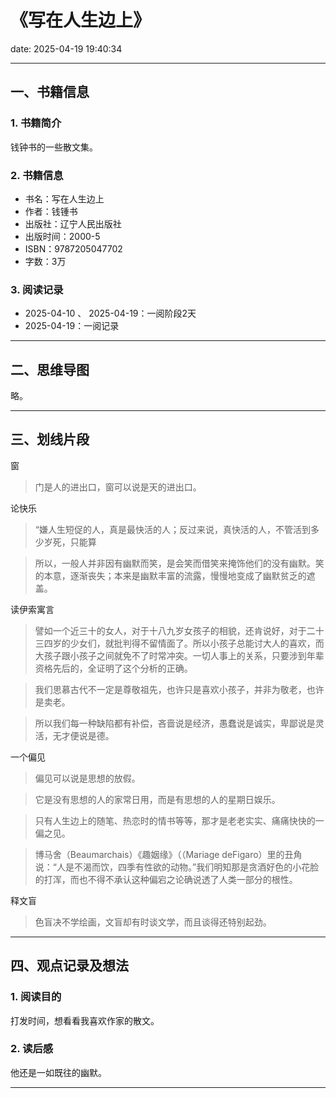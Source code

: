 # 《写在人生边上》

date: 2025-04-19 19:40:34

---

## 一、书籍信息

### 1. 书籍简介

钱钟书的一些散文集。

### 2. 书籍信息

- 书名：写在人生边上
- 作者：钱锺书
- 出版社：辽宁人民出版社
- 出版时间：2000-5
- ISBN：9787205047702
- 字数：3万

### 3. 阅读记录

- 2025-04-10 、 2025-04-19：一阅阶段2天
- 2025-04-19：一阅记录

---

## 二、思维导图

略。

---

## 三、划线片段

窗

> 门是人的进出口，窗可以说是天的进出口。


论快乐

> “嫌人生短促的人，真是最快活的人；反过来说，真快活的人，不管活到多少岁死，只能算

> 所以，一般人并非因有幽默而笑，是会笑而借笑来掩饰他们的没有幽默。笑的本意，逐渐丧失；本来是幽默丰富的流露，慢慢地变成了幽默贫乏的遮盖。


读伊索寓言

> 譬如一个近三十的女人，对于十八九岁女孩子的相貌，还肯说好，对于二十三四岁的少女们，就批判得不留情面了。所以小孩子总能讨大人的喜欢，而大孩子跟小孩子之间就免不了时常冲突。一切人事上的关系，只要涉到年辈资格先后的，全证明了这个分析的正确。

> 我们思慕古代不一定是尊敬祖先，也许只是喜欢小孩子，并非为敬老，也许是卖老。

> 所以我们每一种缺陷都有补偿，吝啬说是经济，愚蠢说是诚实，卑鄙说是灵活，无才便说是德。


一个偏见

> 偏见可以说是思想的放假。

> 它是没有思想的人的家常日用，而是有思想的人的星期日娱乐。

> 只有人生边上的随笔、热恋时的情书等等，那才是老老实实、痛痛快快的一偏之见。

> 博马舍（Beaumarchais）《趣姻缘》（（Mariage deFigaro）里的丑角说：“人是不渴而饮，四季有性欲的动物。”我们明知那是贪酒好色的小花脸的打浑，而也不得不承认这种偏宕之论确说透了人类一部分的根性。


释文盲

> 色盲决不学绘画，文盲却有时谈文学，而且谈得还特别起劲。


---

## 四、观点记录及想法

### 1. 阅读目的

打发时间，想看看我喜欢作家的散文。

### 2. 读后感

他还是一如既往的幽默。

---
